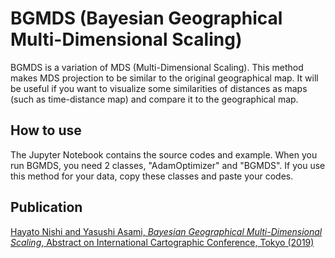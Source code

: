 # BGMDS (Bayesian Geographical Multi-Dimensional Scaling)

BGMDS is a variation of MDS (Multi-Dimensional Scaling). This method makes MDS projection to be similar to the original geographical map. It will be useful if you want to visualize some similarities of distances as maps (such as time-distance map) and compare it to the geographical map.

## How to use

The Jupyter Notebook contains the source codes and example. When you run BGMDS, you need 2 classes, "AdamOptimizer" and "BGMDS". If you use this method for your data, copy these classes and paste your codes.

## Publication

[Hayato Nishi and Yasushi Asami, *Bayesian Geographical Multi-Dimensional Scaling*, Abstract on International Cartographic Conference, Tokyo (2019)](http://home.hol.is.uec.ac.jp/icc2019papers/all/756.pdf)
